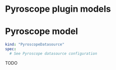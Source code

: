 # Pyroscope plugin models

# Pyroscope model

```yaml
kind: "PyroscopeDatasource"
spec:
  # See Pyroscope datasource configuration
```

TODO